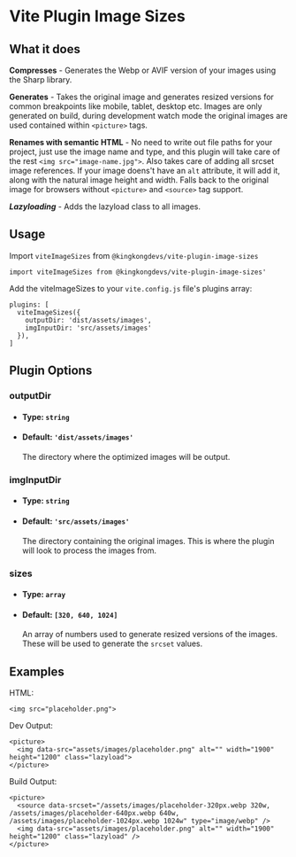 # Vite Plugin Image Sizes

## What it does
**Compresses** - Generates the Webp or AVIF version of your images using the Sharp library.

**Generates** - Takes the original image and generates resized versions for common breakpoints like mobile, tablet, desktop etc. Images are only generated on build, during development watch mode the original images are used contained within ```<picture>``` tags.

**Renames with semantic HTML** - No need to write out file paths for your project, just use the image name and type, and this plugin will take care of the rest ```<img src="image-name.jpg">```. Also takes care of adding all srcset image references. If your image doens't have an ```alt``` attribute, it will add it, along with the natural image height and width. Falls back to the original image for browsers without ```<picture>``` and ```<source>``` tag support.

***Lazyloading*** - Adds the lazyload class to all images.

## Usage
Import `viteImageSizes` from `@kingkongdevs/vite-plugin-image-sizes`

```
import viteImageSizes from @kingkongdevs/vite-plugin-image-sizes'
```


Add the viteImageSizes to your `vite.config.js` file's plugins array:
```
plugins: [
  viteImageSizes({
    outputDir: 'dist/assets/images',
    imgInputDir: 'src/assets/images'
  }),
]
```

## Plugin Options
### outputDir
- #### Type: `string`
- #### Default: `'dist/assets/images'`
  The directory where the optimized images will be output.

### imgInputDir
- #### Type: `string`
- #### Default: `'src/assets/images'`
  The directory containing the original images. This is where the plugin will look to process the images from.

### sizes
- #### Type: `array`
- #### Default: `[320, 640, 1024]`
  An array of numbers used to generate resized versions of the images. These will be used to generate the `srcset` values.



## Examples

HTML:
```
<img src="placeholder.png">
```

Dev Output:
```
<picture>
  <img data-src="assets/images/placeholder.png" alt="" width="1900" height="1200" class="lazyload">
</picture>
```

Build Output: 
```
<picture>
  <source data-srcset="/assets/images/placeholder-320px.webp 320w, /assets/images/placeholder-640px.webp 640w, /assets/images/placeholder-1024px.webp 1024w" type="image/webp" />
  <img data-src="assets/images/placeholder.png" alt="" width="1900" height="1200" class="lazyload" />
</picture>
```